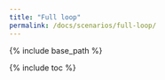 ```yaml
---
title: "Full loop"
permalink: /docs/scenarios/full-loop/
---
```


{% include base_path %}

{% include toc %}